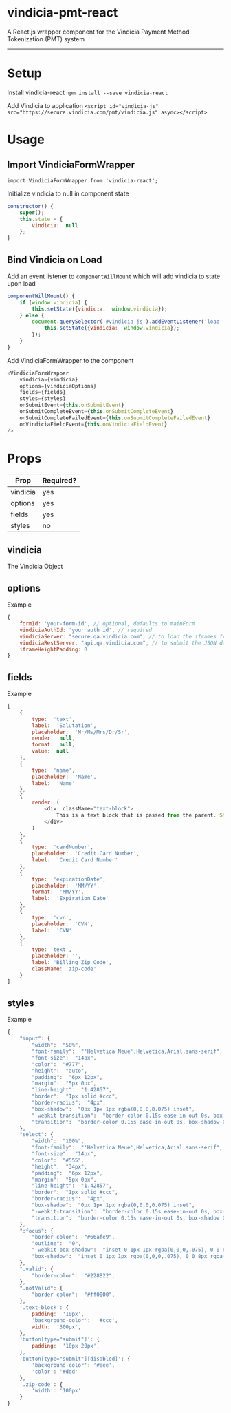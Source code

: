 
# vindicia-pmt-react
A React.js wrapper component for the Vindicia Payment Method Tokenization (PMT) system

------------

# Setup
Install vindicia-react
`npm install --save vindicia-react`

Add Vindicia to application
`<script id="vindicia-js" src="https://secure.vindicia.com/pmt/vindicia.js" async></script>`

# Usage

## Import VindiciaFormWrapper
`import VindiciaFormWrapper from 'vindicia-react';`

Initialize vindicia to null in component state

```javascript
constructor() {
	super();
	this.state = {
		vindicia:  null
	};
}
```
## Bind Vindicia on Load
Add an event listener to `componentWillMount` which will add vindicia to state upon load

```javascript
componentWillMount() {
	if (window.vindicia) {
		this.setState({vindicia:  window.vindicia});
	} else {
		document.querySelector('#vindicia-js').addEventListener('load', () => {
			this.setState({vindicia:  window.vindicia});
		});
	}
}
```

Add VindiciaFormWrapper to the component

```javascript
<VindiciaFormWrapper
	vindicia={vindicia}
	options={vindiciaOptions}
	fields={fields}
	styles={styles}
	onSubmitEvent={this.onSubmitEvent}
	onSubmitCompleteEvent={this.onSubmitCompleteEvent}
	onSubmitCompleteFailedEvent={this.onSubmitCompleteFailedEvent}
	onVindiciaFieldEvent={this.onVindiciaFieldEvent}
/>
```

# Props
|Prop  |Required?  |
|--|--|
|vindicia|yes  |
|options|yes|
|fields|yes|
|styles|no|

## vindicia
The Vindicia Object

## options
Example
```javascript
{
	formId: 'your-form-id', // optional, defaults to mainForm
	vindiciaAuthId: 'your auth id', // required
	vindiciaServer: "secure.qa.vindicia.com", // to load the iframes from
	vindiciaRestServer: "api.qa.vindicia.com", // to submit the JSON data to
	iframeHeightPadding: 0
}
```

## fields
Example
```javascript
[
	{
		type:  'text',
		label:  'Salutation',
		placeholder:  'Mr/Ms/Mrs/Dr/Sr',
		render:  null,
		format:  null,
		value:  null
	},
	{
		type:  'name',
		placeholder:  'Name',
		label:  'Name'
	},
	{
		render: (
			<div  className="text-block">
				This is a text block that is passed from the parent. Styles can be applied via the styles prop.
			</div>
		)
	},
	{
		type:  'cardNumber',
		placeholder:  'Credit Card Number',
		label:  'Credit Card Number'
	},
	{
		type:  'expirationDate',
		placeholder:  'MM/YY',
		format:  'MM/YY',
		label:  'Expiration Date'
	},
	{
		type:  'cvn',
		placeholder:  'CVN',
		label:  'CVN'
    },
    {
        type: 'text',
        placeholder: '',
        label: 'Billing Zip Code',
        className: 'zip-code'
    }
]
```

## styles
Example

```javascript
{
	"input": {
		"width":  "50%",
		"font-family":  "'Helvetica Neue',Helvetica,Arial,sans-serif",
		"font-size":  "14px",
		"color":  "#777",
		"height":  "auto",
		"padding":  "6px 12px",
		"margin":  "5px 0px",
		"line-height":  "1.42857",
		"border":  "1px solid #ccc",
		"border-radius":  "4px",
		"box-shadow":  "0px 1px 1px rgba(0,0,0,0.075) inset",
		"-webkit-transition":  "border-color 0.15s ease-in-out 0s, box-shadow 0.15s ease-in-out 0s",
		"transition":  "border-color 0.15s ease-in-out 0s, box-shadow 0.15s ease-in-out 0s",
	},
	"select": {
		"width":  "100%",
		"font-family":  "'Helvetica Neue',Helvetica,Arial,sans-serif",
		"font-size":  "14px",
		"color":  "#555",
		"height":  "34px",
		"padding":  "6px 12px",
		"margin":  "5px 0px",
		"line-height":  "1.42857",
		"border":  "1px solid #ccc",
		"border-radius":  "4px",
		"box-shadow":  "0px 1px 1px rgba(0,0,0,0.075) inset",
		"-webkit-transition":  "border-color 0.15s ease-in-out 0s, box-shadow 0.15s ease-in-out 0s",
		"transition":  "border-color 0.15s ease-in-out 0s, box-shadow 0.15s ease-in-out 0s",
	},
	":focus": {
		"border-color":  "#66afe9",
		"outline":  "0",
		"-webkit-box-shadow":  "inset 0 1px 1px rgba(0,0,0,.075), 0 0 8px rgba(102, 175, 233, .6)",
		"box-shadow":  "inset 0 1px 1px rgba(0,0,0,.075), 0 0 8px rgba(102, 175, 233, .6)"
	},
	".valid": {
		"border-color":  "#228B22",
	},
	".notValid": {
		"border-color":  "#ff0000",
	},
	'.text-block': {
		padding:  '10px',
		'background-color':  '#ccc',
		width:  '300px',
	},
	'button[type="submit"]': {
		padding:  '10px 20px',
    },
    'button[type="submit"][disabled]': {
        'background-color': '#eee',
        'color': '#ddd'
    },
    '.zip-code': {
        'width': '100px'
    }
}
```
